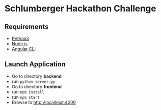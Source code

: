 # Schlumberger Hackathon Challenge

## Requirements
 * [Python3](https://www.python.org/)
 * [Node.js](https://nodejs.org/en/download/)
 * [Angular CLI](https://cli.angular.io/)


## Launch Application
 - Go to directory **backend**
 - run  `python server.py`
 - Go to directory **frontend**
 - run  `npm install`
 - run `npm start`
 - Browse to  [http:\\\localhost:4200](http:localhost:4200)
